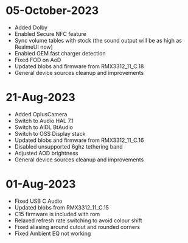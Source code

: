 # 05-October-2023
- Added Dolby
- Enabled Secure NFC feature
- Sync volume tables with stock (the sound output will be as high as RealmeUI now)
- Enabled OEM fast charger detection
- Fixed FOD on AoD
- Updated blobs and firmware from RMX3312_11_C.18
- General device sources cleanup and improvements

# 21-Aug-2023
- Added OplusCamera
- Switch to Audio HAL 7.1
- Switch to AIDL BtAudio
- Switch to OSS Display stack
- Updated blobs and firmware from RMX3312_11_C.16
- Disabled unsupported 6ghz tethering band
- Adjusted AOD brightness
- General device sources cleanup and improvements

# 01-Aug-2023
- Fixed USB C Audio
- Updated blobs from RMX3312_11_C.15
- C15 firmware is included with rom
- Relaxed refresh rate switching to avoid colour shift
- Fixed aliasing around cutout and rounded corners
- Fixed Ambient EQ not working
